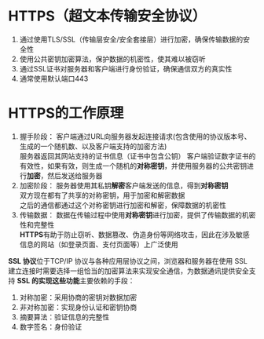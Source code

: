# HTTPS（超文本传输安全协议）
1. 通过使用TLS/SSL（传输层安全/安全套接层）进行加密，确保传输数据的安全性
2. 使用公共密钥加密算法，保护数据的机密性，使其难以被窃听
3. 通过SSL证书对服务器和客户端进行身份验证，确保通信双方的真实性
4. 通常使用默认端口443

# HTTPS的工作原理
1. 握手阶段：
客户端通过URL向服务器发起连接请求(包含使用的协议版本号、生成的一个随机数、以及客户端支持的加密方法)  
服务器返回其网站支持的证书信息（证书中包含公钥）
客户端验证数字证书的有效性，如果有效，则生成一个随机的**对称密钥**，并使用服务器的公共密钥进行**加密**，然后发送给服务器
2. 加密阶段：
服务器使用其私钥**解密**客户端发送的信息，得到**对称密钥**  
双方现在都有了共享的对称密钥，用于加密和解密数据  
之后的通信都通过这个对称密钥进行加密和解密，保障数据的机密性     
3. 传输数据：
数据在传输过程中使用**对称密钥**进行加密，提供了传输数据的机密性和完整性  
**HTTPS**有助于防止窃听、数据篡改、伪造身份等网络攻击，因此在涉及敏感信息的网站（如登录页面、支付页面等）上广泛使用 


**SSL 协议**位于TCP/IP 协议与各种应用层协议之间，浏览器和服务器在使用 SSL 建立连接时需要选择一组恰当的加密算法来实现安全通信，为数据通讯提供安全支持
**SSL 的实现这些功能**主要依赖的手段：
1. 对称加密：采用协商的密钥对数据加密
2. 非对称加密：实现身份认证和密钥协商
3. 摘要算法：验证信息的完整性
4. 数字签名：身份验证
